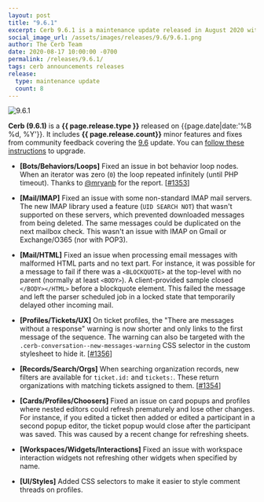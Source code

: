 ```yaml
---
layout: post
title: "9.6.1"
excerpt: Cerb 9.6.1 is a maintenance update released in August 2020 with 8 minor features and fixes from community feedback.
social_image_url: /assets/images/releases/9.6/9.6.1.png
author: The Cerb Team
date: 2020-08-17 10:00:00 -0700
permalink: /releases/9.6.1/
tags: cerb announcements releases
release:
  type: maintenance update
  count: 8
---
```


<div class="cerb-screenshot">
<img src="{{page.social_image_url}}" class="screenshot" alt="9.6.1" style="max-width:500px;">
</div>

**Cerb (9.6.1)** is a **{{ page.release.type }}** released on {{page.date|date:'%B %d, %Y'}}. It includes **{{ page.release.count}}** minor features and fixes from community feedback covering the [9.6](/releases/9.6/) update.  You can [follow these instructions](/docs/upgrading/) to upgrade.

* **[Bots/Behaviors/Loops]** Fixed an issue in bot behavior loop nodes. When an iterator was zero (`0`) the loop repeated infinitely (until PHP timeout). Thanks to [@mryanb](https://github.com/mryanb) for the report. [[#1353](https://github.com/jstanden/cerb/issues/1353)]

* **[Mail/IMAP]** Fixed an issue with some non-standard IMAP mail servers. The new IMAP library used a feature (`UID SEARCH NOT`) that wasn't supported on these servers, which prevented downloaded messages from being deleted. The same messages could be duplicated on the next mailbox check. This wasn't an issue with IMAP on Gmail or Exchange/O365 (nor with POP3).

* **[Mail/HTML]** Fixed an issue when processing email messages with malformed HTML parts and no text part. For instance, it was possible for a message to fail if there was a `<BLOCKQUOTE>` at the top-level with no parent (normally at least `<BODY>`). A client-provided sample closed `</BODY></HTML>` before a blockquote element. This failed the message and left the parser scheduled job in a locked state that temporarily delayed other incoming mail.

* **[Profiles/Tickets/UX]** On ticket profiles, the "There are messages without a response" warning is now shorter and only links to the first message of the sequence. The warning can also be targeted with the `.cerb-conversation--new-messages-warning` CSS selector in the custom stylesheet to hide it. [[#1356](https://github.com/jstanden/cerb/issues/1356)]

* **[Records/Search/Orgs]** When searching organization records, new filters are available for `ticket.id:` and `tickets:`. These return organizations with matching tickets assigned to them. [[#1354](https://github.com/jstanden/cerb/issues/1354)]

* **[Cards/Profiles/Choosers]** Fixed an issue on card popups and profiles where nested editors could refresh prematurely and lose other changes. For instance, if you edited a ticket then added or edited a participant in a second popup editor, the ticket popup would close after the participant was saved. This was caused by a recent change for refreshing sheets.

* **[Workspaces/Widgets/Interactions]** Fixed an issue with workspace interaction widgets not refreshing other widgets when specified by name.

* **[UI/Styles]** Added CSS selectors to make it easier to style comment threads on profiles.

